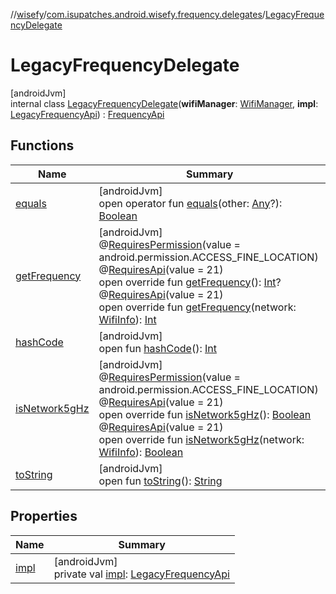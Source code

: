 //[wisefy](../../../index.md)/[com.isupatches.android.wisefy.frequency.delegates](../index.md)/[LegacyFrequencyDelegate](index.md)

# LegacyFrequencyDelegate

[androidJvm]\
internal class [LegacyFrequencyDelegate](index.md)(**wifiManager**: [WifiManager](https://developer.android.com/reference/kotlin/android/net/wifi/WifiManager.html), **impl**: [LegacyFrequencyApi](../-legacy-frequency-api/index.md)) : [FrequencyApi](../../com.isupatches.android.wisefy.frequency/-frequency-api/index.md)

## Functions

| Name | Summary |
|---|---|
| [equals](../../com.isupatches.android.wisefy.wifi.delegates/-legacy-wifi-delegate/index.md#585090901%2FFunctions%2F1622544596) | [androidJvm]<br>open operator fun [equals](../../com.isupatches.android.wisefy.wifi.delegates/-legacy-wifi-delegate/index.md#585090901%2FFunctions%2F1622544596)(other: [Any](https://kotlinlang.org/api/latest/jvm/stdlib/kotlin/-any/index.html)?): [Boolean](https://kotlinlang.org/api/latest/jvm/stdlib/kotlin/-boolean/index.html) |
| [getFrequency](get-frequency.md) | [androidJvm]<br>@[RequiresPermission](https://developer.android.com/reference/kotlin/androidx/annotation/RequiresPermission.html)(value = android.permission.ACCESS_FINE_LOCATION)<br>@[RequiresApi](https://developer.android.com/reference/kotlin/androidx/annotation/RequiresApi.html)(value = 21)<br>open override fun [getFrequency](get-frequency.md)(): [Int](https://kotlinlang.org/api/latest/jvm/stdlib/kotlin/-int/index.html)?<br>@[RequiresApi](https://developer.android.com/reference/kotlin/androidx/annotation/RequiresApi.html)(value = 21)<br>open override fun [getFrequency](get-frequency.md)(network: [WifiInfo](https://developer.android.com/reference/kotlin/android/net/wifi/WifiInfo.html)): [Int](https://kotlinlang.org/api/latest/jvm/stdlib/kotlin/-int/index.html) |
| [hashCode](../../com.isupatches.android.wisefy.wifi.delegates/-legacy-wifi-delegate/index.md#1794629105%2FFunctions%2F1622544596) | [androidJvm]<br>open fun [hashCode](../../com.isupatches.android.wisefy.wifi.delegates/-legacy-wifi-delegate/index.md#1794629105%2FFunctions%2F1622544596)(): [Int](https://kotlinlang.org/api/latest/jvm/stdlib/kotlin/-int/index.html) |
| [isNetwork5gHz](is-network5g-hz.md) | [androidJvm]<br>@[RequiresPermission](https://developer.android.com/reference/kotlin/androidx/annotation/RequiresPermission.html)(value = android.permission.ACCESS_FINE_LOCATION)<br>@[RequiresApi](https://developer.android.com/reference/kotlin/androidx/annotation/RequiresApi.html)(value = 21)<br>open override fun [isNetwork5gHz](is-network5g-hz.md)(): [Boolean](https://kotlinlang.org/api/latest/jvm/stdlib/kotlin/-boolean/index.html)<br>@[RequiresApi](https://developer.android.com/reference/kotlin/androidx/annotation/RequiresApi.html)(value = 21)<br>open override fun [isNetwork5gHz](is-network5g-hz.md)(network: [WifiInfo](https://developer.android.com/reference/kotlin/android/net/wifi/WifiInfo.html)): [Boolean](https://kotlinlang.org/api/latest/jvm/stdlib/kotlin/-boolean/index.html) |
| [toString](../../com.isupatches.android.wisefy.wifi.delegates/-legacy-wifi-delegate/index.md#1616463040%2FFunctions%2F1622544596) | [androidJvm]<br>open fun [toString](../../com.isupatches.android.wisefy.wifi.delegates/-legacy-wifi-delegate/index.md#1616463040%2FFunctions%2F1622544596)(): [String](https://kotlinlang.org/api/latest/jvm/stdlib/kotlin/-string/index.html) |

## Properties

| Name | Summary |
|---|---|
| [impl](impl.md) | [androidJvm]<br>private val [impl](impl.md): [LegacyFrequencyApi](../-legacy-frequency-api/index.md) |
